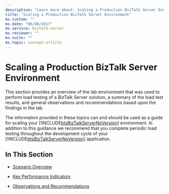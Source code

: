 ```yaml
---
description: "Learn more about: Scaling a Production BizTalk Server Environment"
title: "Scaling a Production BizTalk Server Environment"
ms.custom: ""
ms.date: "06/08/2017"
ms.service: biztalk-server
ms.reviewer: ""
ms.suite: ""
ms.topic: concept-article
---
```

# Scaling a Production BizTalk Server Environment
This section provides an overview of the lab environment that was used to perform load testing of a BizTalk Server solution, a summary of the load test results, and general observations and recommendations based upon the findings in the lab.  
  
 The information provided in these topics can and should be used as a guide for scaling your [!INCLUDE[btsBizTalkServerNoVersion](../includes/btsbiztalkservernoversion-md.md)] environment. In addition to this guidance we recommend that you complete periodic load testing throughout the development cycle of your [!INCLUDE[btsBizTalkServerNoVersion](../includes/btsbiztalkservernoversion-md.md)] application.  
  
## In This Section  
  
-   [Scenario Overview](../technical-guides/scenario-overview.md)  
  
-   [Key Performance Indicators](../technical-guides/key-performance-indicators.md)  
  
-   [Observations and Recommendations](../technical-guides/observations-and-recommendations.md)

